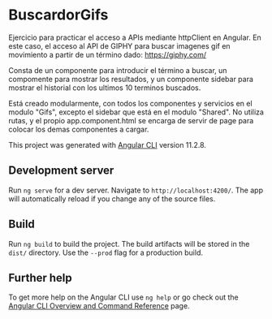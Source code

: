 # BuscardorGifs

Ejercicio para practicar el acceso a APIs mediante httpClient en Angular.
En este caso, el acceso al API de GIPHY para buscar imagenes gif en movimiento a partir de un término dado:
https://giphy.com/

Consta de un componente para introducir el término a buscar, un compomente para mostrar los resultados, y un componente sidebar para mostrar el historial con los ultimos 10 terminos buscados.

Está creado modularmente, con todos los componentes y servicios en el modulo "Gifs", excepto el sidebar que está en el modulo "Shared".
No utiliza rutas, y el propio app.component.html se encarga de servir de page para colocar los demas componentes a cargar.

This project was generated with [Angular CLI](https://github.com/angular/angular-cli) version 11.2.8.

## Development server

Run `ng serve` for a dev server. Navigate to `http://localhost:4200/`. The app will automatically reload if you change any of the source files.

## Build

Run `ng build` to build the project. The build artifacts will be stored in the `dist/` directory. Use the `--prod` flag for a production build.

## Further help

To get more help on the Angular CLI use `ng help` or go check out the [Angular CLI Overview and Command Reference](https://angular.io/cli) page.
